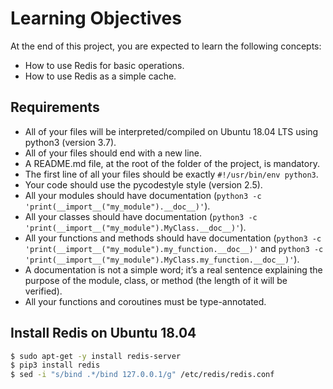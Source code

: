 # Learning Objectives

At the end of this project, you are expected to learn the following concepts:

- How to use Redis for basic operations.
- How to use Redis as a simple cache.

## Requirements

- All of your files will be interpreted/compiled on Ubuntu 18.04 LTS using python3 (version 3.7).
- All of your files should end with a new line.
- A README.md file, at the root of the folder of the project, is mandatory.
- The first line of all your files should be exactly `#!/usr/bin/env python3`.
- Your code should use the pycodestyle style (version 2.5).
- All your modules should have documentation (`python3 -c 'print(__import__("my_module").__doc__)'`).
- All your classes should have documentation (`python3 -c 'print(__import__("my_module").MyClass.__doc__)'`).
- All your functions and methods should have documentation (`python3 -c 'print(__import__("my_module").my_function.__doc__)'` and `python3 -c 'print(__import__("my_module").MyClass.my_function.__doc__)'`).
- A documentation is not a simple word; it’s a real sentence explaining the purpose of the module, class, or method (the length of it will be verified).
- All your functions and coroutines must be type-annotated.

## Install Redis on Ubuntu 18.04

```bash
$ sudo apt-get -y install redis-server
$ pip3 install redis
$ sed -i "s/bind .*/bind 127.0.0.1/g" /etc/redis/redis.conf
